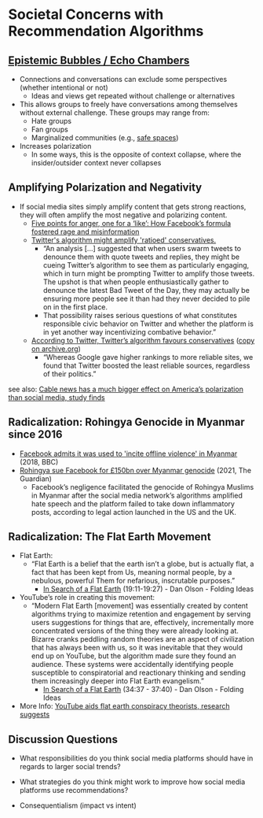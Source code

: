 # Societal Concerns with Recommendation Algorithms

## [Epistemic Bubbles / Echo Chambers](https://en.wikipedia.org/wiki/Echo_chamber_(media)#Echo_chambers_vs_epistemic_bubbles)
- Connections and conversations can exclude some perspectives (whether intentional or not)
  - Ideas and views get repeated without challenge or alternatives
- This allows groups to freely have conversations among themselves without external challenge. These groups may range from:
  - Hate groups
  - Fan groups
  - Marginalized communities (e.g., [safe spaces](https://en.wikipedia.org/wiki/Safe_space))
- Increases polarization
  - In some ways, this is the opposite of context collapse, where the insider/outsider context never collapses

## Amplifying Polarization and Negativity
- If social media sites simply amplify content that gets strong reactions, they will often amplify the most negative and polarizing content.
  - [Five points for anger, one for a ‘like’: How Facebook’s formula fostered rage and misinformation](https://www.washingtonpost.com/technology/2021/10/26/facebook-angry-emoji-algorithm/)
  - [Twitter's algorithm might amplify 'ratioed' conservatives.](https://www.msnbc.com/opinion/twitter-s-algorithm-might-amplify-ratioed-conservatives-time-rethink-dunking-n1283364)
    - “An analysis [...] suggested that when users swarm tweets to denounce them with quote tweets and replies, they might be cueing Twitter’s algorithm to see them as particularly engaging, which in turn might be prompting Twitter to amplify those tweets. The upshot is that when people enthusiastically gather to denounce the latest Bad Tweet of the Day, they may actually be ensuring more people see it than had they never decided to pile on in the first place.
    - That possibility raises serious questions of what constitutes responsible civic behavior on Twitter and whether the platform is in yet another way incentivizing combative behavior.”
  - [According to Twitter, Twitter’s algorithm favours conservatives](https://www.economist.com/graphic-detail/2021/11/13/according-to-twitter-twitters-algorithm-favours-conservatives) ([copy on archive.org](https://web.archive.org/web/20220106162108/https://www.economist.com/graphic-detail/2021/11/13/according-to-twitter-twitters-algorithm-favours-conservatives))
    - “Whereas Google gave higher rankings to more reliable sites, we found that Twitter boosted the least reliable sources, regardless of their politics.”

see also: [Cable news has a much bigger effect on America’s polarization than social media, study finds](https://www.niemanlab.org/2022/08/cable-news-has-a-much-bigger-effect-on-americas-polarization-than-social-media-study-finds/)

## Radicalization:  Rohingya Genocide in Myanmar since 2016
- [Facebook admits it was used to 'incite offline violence' in Myanmar](https://www.bbc.com/news/world-asia-46105934)  (2018, BBC)
- [Rohingya sue Facebook for £150bn over Myanmar genocide](https://www.theguardian.com/technology/2021/dec/06/rohingya-sue-facebook-myanmar-genocide-us-uk-legal-action-social-media-violence) (2021, The Guardian)
  - Facebook’s negligence facilitated the genocide of Rohingya Muslims in Myanmar after the social media network’s algorithms amplified hate speech and the platform failed to take down inflammatory posts, according to legal action launched in the US and the UK.

## Radicalization: The Flat Earth Movement
- Flat Earth:
  - “Flat Earth is a belief that the earth isn’t a globe, but is actually flat, a fact that has been kept from Us, meaning normal people, by a nebulous, powerful Them for nefarious, inscrutable purposes.”
    - [In Search of a Flat Earth](https://youtu.be/JTfhYyTuT44?t=1151) (19:11-19:27) - Dan Olson - Folding Ideas
- YouTube’s role in creating this movement:
  - “Modern Flat Earth [movement] was essentially created by content algorithms trying to maximize retention and engagement by serving users suggestions for things that are, effectively, incrementally more concentrated versions of the thing they were already looking at. Bizarre cranks peddling random theories are an aspect of civilization that has always been with us, so it was inevitable that they would end up on YouTube, but the algorithm made sure they found an audience. These systems were accidentally identifying people susceptible to conspiratorial and reactionary thinking and sending them increasingly deeper into Flat Earth evangelism.”
    - [In Search of a Flat Earth](https://www.youtube.com/watch?v=JTfhYyTuT44&t=2077s) (34:37 - 37:40) - Dan Olson - Folding Ideas
- More Info: [YouTube aids flat earth conspiracy theorists, research suggests](https://www.bbc.com/news/technology-47279253 )

## Discussion Questions
- What responsibilities do you think social media platforms should have in regards to larger social trends?
- What strategies do you think might work to improve how social media platforms use recommendations?


- Consequentialism (impact vs intent)
